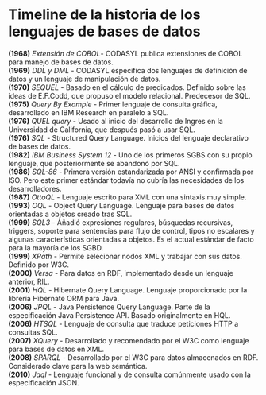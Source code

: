 Timeline de la historia de los lenguajes de bases de datos
=====================

**(1968)** *Extensión de COBOL*- CODASYL publica extensiones de COBOL para manejo de bases de datos.  
**(1969)** *DDL y DML* - CODASYL especifica dos lenguajes de definición de datos y un lenguaje de manipulación de datos.  
**(1970)** *SEQUEL* - Basado en el cálculo de predicados. Definido sobre las ideas de E.F.Codd, que propuso el modelo relacional. Predecesor de SQL.  
**(1975)** *Query By Example* - Primer lenguaje de consulta gráfica, desarrollado en IBM Research en paralelo a SQL.  
**(1976)** *QUEL query* - Usado al inicio del desarrollo de Ingres en la Universidad de California, que después pasó a usar SQL.  
**(1976)** *SQL* - Structured Query Language. Inicios del lenguaje declarativo de bases de datos.   
**(1982)** *IBM Business System 12* - Uno de los primeros SGBS con su propio lenguaje, que posteriormente se abandonó por SQL.  
**(1986)** *SQL-86* - Primera versión estandarizada por ANSI y confirmada por ISO. Pero este primer estándar todavía no cubría las necesidades de los desarrolladores.  
**(1987)** *OttoQL* - Lenguaje escrito para XML con una sintaxis muy simple.  
**(1993)** *OQL* - Object Query Language. Lenguaje para bases de datos orientadas a objetos creado tras SQL.  
**(1999)** *SQL3* - Añadió expresiones regulares, búsquedas recursivas, triggers, soporte para sentencias para flujo de control, tipos no escalares y algunas características orientadas a objetos. Es el actual estándar de facto para la mayoría de los SGBD.  
**(1999)** *XPath* - Permite selecionar nodos XML y trabajar con sus datos. Definido por W3C.  
**(2000)** *Versa* - Para datos en RDF, implementado desde un lenguaje anterior, RIL.   
**(2001)** *HQL* - Hibernate Query Language. Lenguaje proporcionado por la librería Hibernate ORM para Java.  
**(2006)** *JPQL* - Java Persistence Query Language. Parte de la especificación Java Persistence API. Basado originalmente en HQL.  
**(2006)** *HTSQL* - Lenguaje de consulta que traduce peticiones HTTP a consultas SQL.  
**(2007)** *XQuery* - Desarrollado y recomendado por el W3C como lenguaje para bases de datos en XML.   
**(2008)** *SPARQL* - Desarrollado por el W3C para datos almacenados en RDF. Considerado clave para la web semántica.  
**(2010)** *Jaql* - Lenguaje funcional y de consulta comúnmente usado con la especificación JSON.  
